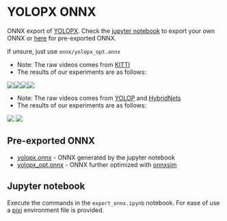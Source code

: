 # YOLOPX ONNX

ONNX export of [YOLOPX](https://github.com/jiaoZ7688/YOLOPX). Check the [jupyter notebook](export_onnx.ipynb) to export your own ONNX or [here](https://github.com/lintglitch/YOLOPX-ONNX-Sample) for pre-exported ONNX.

If unsure, just use `onnx/yolopx_opt.onnx`

* Note: The raw videos comes from [KITTI](https://www.cvlibs.net/datasets/kitti/)
* The results of our experiments are as follows:
<p><img src=demo/2_0.gif/><img src=demo/2_1.gif/><img src=demo/2_2.gif/><img src=demo/2_3.gif/></p>
  
* Note: The raw videos comes from [YOLOP](https://github.com/hustvl/YOLOP/tree/main/inference/videos) and [HybridNets](https://github.com/datvuthanh/HybridNets/tree/main/demo/video/)
* The results of our experiments are as follows:
<td><img src=demo/3.gif/></td>
<td><img src=demo/2.gif/></td>
 

## Pre-exported ONNX

- [yolopx.onnx](https://github.com/lintglitch/YOLOPX-ONNX-Sample/blob/main/yolopx.onnx) - ONNX generated by the jupyter notebook
- [yolopx_opt.onnx](https://github.com/lintglitch/YOLOPX-ONNX-Sample/blob/main/yolopx_opt.onnx) - ONNX further optimized with [onnxsim](https://github.com/daquexian/onnx-simplifier)


## Jupyter notebook

Execute the commands in the `export_onnx.ipynb` notebook. For ease of use a [pixi](https://pixi.sh) environment file is provided.
